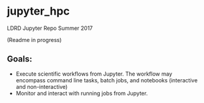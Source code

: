 # jupyter_hpc
LDRD Jupyter Repo Summer 2017

(Readme in progress)

## Goals:
- Execute scientific workflows from Jupyter. The workflow may encompass command line tasks, batch jobs, and notebooks (interactive and non-interactive)
- Monitor and interact with running jobs from Jupyter.
